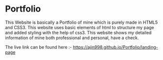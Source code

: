 # Portfolio

This Website is basically a Portfolio of mine which is purely made in HTML5 and CSS3.
This website uses basic elements of html to structure my page and added styling with the help of css3.
This website shows my detailed information of mine both professional and personal, have a check.

The live link can be found here :- https://ajin998.github.io/Portfolio/landing-page
